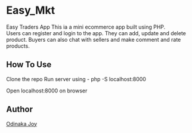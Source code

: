 # Easy_Mkt
Easy Traders App
This ia a mini ecommerce app built using PHP.  
Users can register and login to the app. They can add, update and delete product. 
Buyers can also chat with sellers and make comment and rate products.  

## How To Use
Clone the repo
Run server using -   php -S localhost:8000

Open localhost:8000 on browser

## Author
[Odinaka Joy](http://dinakajoy.com)
